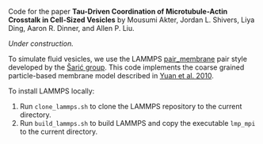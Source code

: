 Code for the paper **Tau-Driven Coordination of Microtubule-Actin Crosstalk in Cell-Sized Vesicles** by Mousumi Akter, Jordan L. Shivers, Liya Ding, Aaron R. Dinner, and Allen P. Liu.

*Under construction.*


To simulate fluid vesicles, we use the LAMMPS [pair_membrane](https://github.com/Saric-Group/BSS2024_LAMMPS_Task/tree/main/LAMMPS_installation/src) pair style developed by the [Šarić group](https://github.com/Saric-Group). This code implements the coarse grained particle-based membrane model described in [Yuan et al. 2010](https://journals.aps.org/pre/abstract/10.1103/PhysRevE.82.011905).

To install LAMMPS locally:

1. Run `clone_lammps.sh` to clone the LAMMPS repository to the current directory.
2. Run `build_lammps.sh` to build LAMMPS and copy the executable `lmp_mpi` to the current directory.








